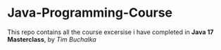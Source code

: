 # Java-Programming-Course

This repo contains all the course excersise i have completed in **Java 17 Masterclass**, by *Tim Buchalka*
